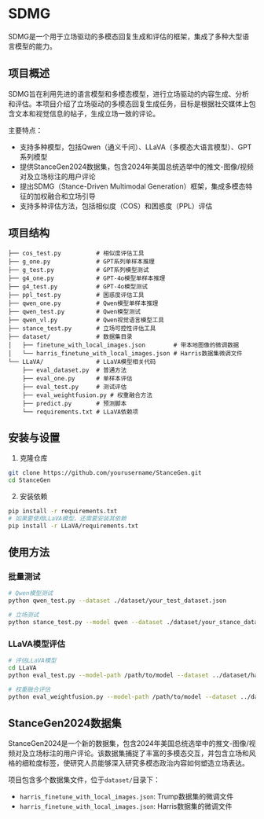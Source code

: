 # SDMG

SDMG是一个用于立场驱动的多模态回复生成和评估的框架，集成了多种大型语言模型的能力。

## 项目概述

SDMG旨在利用先进的语言模型和多模态模型，进行立场驱动的内容生成、分析和评估。本项目介绍了立场驱动的多模态回复生成任务，目标是根据社交媒体上包含文本和视觉信息的帖子，生成立场一致的评论。

主要特点：
- 支持多种模型，包括Qwen（通义千问）、LLaVA（多模态大语言模型）、GPT系列模型
- 提供StanceGen2024数据集，包含2024年美国总统选举中的推文-图像/视频对及立场标注的用户评论
- 提出SDMG（Stance-Driven Multimodal Generation）框架，集成多模态特征的加权融合和立场引导
- 支持多种评估方法，包括相似度（COS）和困惑度（PPL）评估

## 项目结构


```
├── cos_test.py          # 相似度评估工具 
├── g_one.py             # GPT系列单样本推理
├── g_test.py            # GPT系列模型测试
├── g4_one.py            # GPT-4o模型单样本推理
├── g4_test.py           # GPT-4o模型测试
├── ppl_test.py          # 困惑度评估工具
├── qwen_one.py          # Qwen模型单样本推理
├── qwen_test.py         # Qwen模型测试
├── qwen_vl.py           # Qwen视觉语言模型工具
├── stance_test.py       # 立场可控性评估工具
├── dataset/             # 数据集目录
│   ├── finetune_with_local_images.json        # 带本地图像的微调数据
│   └── harris_finetune_with_local_images.json # Harris数据集微调文件
└── LLaVA/               # LLaVA模型相关代码
    ├── eval_dataset.py  # 普通方法
    ├── eval_one.py      # 单样本评估
    ├── eval_test.py     # 测试评估
    ├── eval_weightfusion.py # 权重融合方法
    ├── predict.py       # 预测脚本
    └── requirements.txt # LLaVA依赖项
```

## 安装与设置

1. 克隆仓库
```bash
git clone https://github.com/yourusername/StanceGen.git
cd StanceGen
```

2. 安装依赖
```bash
pip install -r requirements.txt
# 如果要使用LLaVA模型，还需要安装其依赖
pip install -r LLaVA/requirements.txt
```

## 使用方法

### 批量测试

```bash
# Qwen模型测试
python qwen_test.py --dataset ./dataset/your_test_dataset.json

# 立场测试
python stance_test.py --model qwen --dataset ./dataset/your_stance_dataset.json
```

### LLaVA模型评估

```bash
# 评估LLaVA模型
cd LLaVA
python eval_test.py --model-path /path/to/model --dataset ../dataset/harris_finetune_with_local_images.json

# 权重融合评估
python eval_weightfusion.py --model-path /path/to/model --dataset ../dataset/your_dataset.json
```


## StanceGen2024数据集

StanceGen2024是一个新的数据集，包含2024年美国总统选举中的推文-图像/视频对及立场标注的用户评论。该数据集捕捉了丰富的多模态交互，并包含立场和风格的细粒度标签，使研究人员能够深入研究多模态政治内容如何塑造立场表达。

项目包含多个数据集文件，位于`dataset/`目录下：
- `harris_finetune_with_local_images.json`: Trump数据集的微调文件
- `harris_finetune_with_local_images.json`: Harris数据集的微调文件

